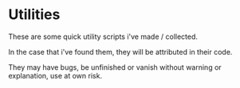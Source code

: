 # Utilities

These are some quick utility scripts i've made / collected.

In the case that i've found them, they will be attributed in their code.

They may have bugs, be unfinished or vanish without warning or explanation,
use at own risk.
